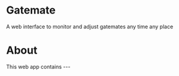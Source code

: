 # Gatemate
A web interface to monitor and adjust gatemates any time any place

# About
This web app contains ---
